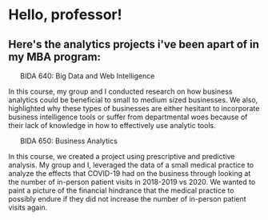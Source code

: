 <h1>Hello, professor!</h1>
<h2>Here's the analytics projects i've been apart of in my MBA program:</h2>
<ul> BIDA 640: Big Data and Web Intelligence</ul>
  <p>In this course, my group and I conducted research on how business analytics could be beneficial to small to medium sized businesses. We also, highlighted why these types of businesses are either hesitant to incorporate business intelligence tools  or suffer from departmental woes because of their lack of knowledge in how to effectively use analytic tools.</p>
  
  <ul>BIDA 650: Business Analytics </ul>
    <p>In this course, we created a project using prescriptive and predictive analysis. My group and I, leveraged the data of a small medical practice to analyze the effects that COVID-19 had on the business through looking at the number of in-person patient visits in 2018-2019 vs 2020. We wanted to paint a picture of the financial hindrance that the medical practice to possibly endure if they did not increase the number of in-person patient visits again.</p>
